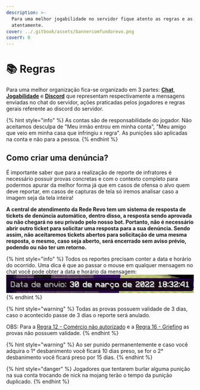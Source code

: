 ```yaml
---
description: >-
  Para uma melhor jogabilidade no servidor fique atento as regras e as leia
  atentamente.
cover: ../.gitbook/assets/bannercomfundorevo.png
coverY: 0
---
```


# 📚 Regras

Para uma melhor organização fica-se organizado em 3 partes: [**Chat**](chat.md), [**Jogabilidade**](jogabilidade.md) e [**Discord**](discord.md) que representam respectivamente a mensagens enviadas no chat do servidor, ações praticadas pelos jogadores e regras gerais referente ao discord do servidor.

{% hint style="info" %}
As contas são de responsabilidade do jogador. Não aceitamos desculpa de "Meu irmão entrou em minha conta", "Meu amigo que veio em minha casa que infringiu x regra". As punições são aplicadas na conta e não para a pessoa.
{% endhint %}

## Como criar uma denúncia?

É importante saber que para a realização de reporte de infratores é necessário possuir provas concretas e com o contexto completo para podermos apurar da melhor forma já que em casos de ofensa o alvo quem deve reportar, em casos de capturas de tela só iremos analisar caso a imagem seja da tela inteira!

**A central de atendimento da Rede Revo tem um sistema de resposta de tickets de denúncia automático, dentro disso, a resposta sendo aprovada ou não chegará no seu privado pelo nosso bot. Portanto, não é necessário abrir outro ticket para solicitar uma resposta para a sua denúncia. Sendo assim, não aceitaremos tickets abertos para solicitação de uma mesma resposta, o mesmo, caso seja aberto, será encerrado sem aviso prévio, podendo ou não ter um retorno.**

{% hint style="info" %}
Todos os reportes precisam conter a data e horário do ocorrido. Uma dica é que ao passar o mouse em qualquer mensagem no chat você pode obter a data e horário da mensagem: ![](<../.gitbook/assets/image (2) (1) (2).png>)
{% endhint %}

{% hint style="warning" %}
Todas as provas possuem validade de 3 dias, caso o acontecido passe de 3 dias o reporte será anulado.

OBS: Para a [Regra 12 - Comércio não autorizado](https://wiki.rederevo.com/regras/jogabilidade#01-3) e a [Regra 16 - Griefing](https://wiki.rederevo.com/regras/jogabilidade#01-5) as provas não possuem validade.
{% endhint %}

{% hint style="warning" %}
Ao ser punido permanentemente e caso você adquira o 1° desbanimento você ficará 10 dias preso, se for o 2° desbanimento você ficará preso por 15 dias.
{% endhint %}

{% hint style="danger" %}
Jogadores que tentarem burlar alguma punição na sua conta trocando de nick na mojang terão o tempo da punição duplicado.
{% endhint %}

